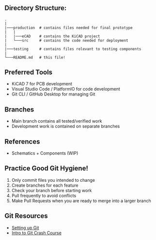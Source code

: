 # <PROJECT NAME>
<CSTAR Generate Repository>

## Directory Structure:
```
.
|
|───production  # contains files needed for final prototype
|   |
|   |───eCAD    # contains the KiCAD project
|   └───src     # contains the code needed for deployment
|
|───testing     # contains files relevant to testing components
|
└───README.md   # this file!
```

## Preferred Tools
- KiCAD 7 for PCB development
- Visual Studio Code / PlatformIO for code development
- Git CLI / GitHub Desktop for managing Git

## Branches
- Main branch contains all tested/verified work
- Development work is contained on separate branches

## References
- Schematics + Components (WIP)

## Practice Good Git Hygiene!
1. Only commit files you intended to change
2. Create branches for each feature
3. Check your branch before starting work
4. Pull frequently to avoid conflicts
5. Make Pull Requests when you are ready to merge into a larger branch

## Git Resources

* [Setting up Git](https://fanatical-colossus-434.notion.site/Git-Installation-and-Setup-d07b7d1ab5544424876f9fd3b4a0b312)
* [Intro to Git Crash Course](https://fanatical-colossus-434.notion.site/Crash-Course-Intro-to-Git-809641611da9478b8f9cca8fd97e49fe)
